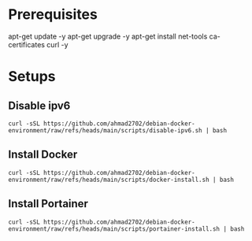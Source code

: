 # Prerequisites

apt-get update -y
apt-get upgrade -y
apt-get install net-tools ca-certificates curl -y

# Setups

## Disable ipv6

```
curl -sSL https://github.com/ahmad2702/debian-docker-environment/raw/refs/heads/main/scripts/disable-ipv6.sh | bash
```

## Install Docker

```
curl -sSL https://github.com/ahmad2702/debian-docker-environment/raw/refs/heads/main/scripts/docker-install.sh | bash
```

## Install Portainer

```
curl -sSL https://github.com/ahmad2702/debian-docker-environment/raw/refs/heads/main/scripts/portainer-install.sh | bash
```